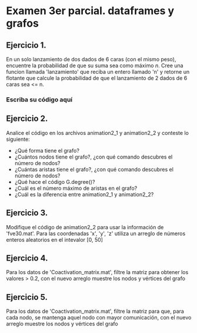 # Examen 3er parcial. dataframes y grafos

## Ejercicio 1.
En un solo lanzamiento de dos dados de 6 caras (con el mismo peso), encuentre la probabilidad de que
su suma sea como máximo $n$.
Cree una funcion llamada 'lanzamiento' que reciba un entero llamado 'n' y retorne un flotante que calcule la
probabilidad de que el lanzamiento de 2 dados de 6 caras sea <= n.

### Escriba su código aquí

## Ejercicio 2. 
Analice el código en los archivos animation2_1 y animation2_2 y conteste lo siguiente:
- ¿Qué forma tiene el grafo?
- ¿Cuántos nodos tiene el grafo?, ¿con qué comando descubres el número de nodos?
- ¿Cuántas aristas tiene el grafo?, ¿con qué comando descubres el número de nodos?
- ¿Qué hace el código G.degree()?
- ¿Cuál es el número máximo de aristas en el grafo?
- ¿Cuál es la diferencia entre animation2_1 y animation2_2?

## Ejercicio 3.
Modifique el código de animation2_2 para usar la información de 'fve30.mat'.
Para las coordenadas 'x', 'y', 'z' utiliza un arreglo de números enteros aleatorios en el intevalor [0, 50]

## Ejercicio 4.
Para los datos de 'Coactivation_matrix.mat', filtre la matriz para obtener los valores > 0.2, con el nuevo 
arreglo muestre los nodos y vértices del grafo

## Ejercicio 5.
Para los datos de 'Coactivation_matrix.mat', filtre la matriz para que, para cada nodo, se mantenga aquel nodo 
con mayor comunicación, con el nuevo arreglo muestre los nodos y vértices del grafo

